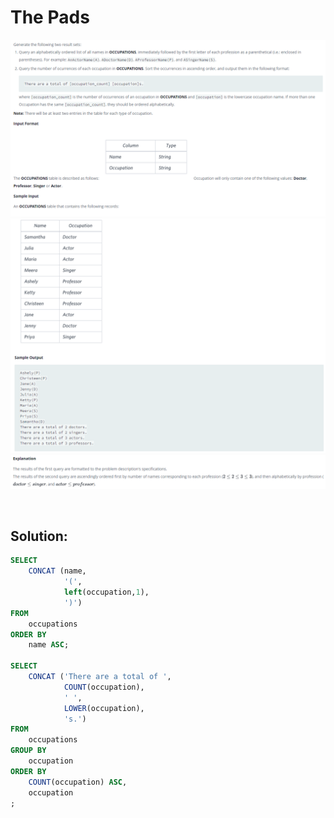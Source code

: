 # The Pads

<div id="header" align="center">
  <img src="https://github.com/MartaCasdelg/SQL-HackerRank-Solutions/blob/main/1.%20Basic/Images/thepads1.png" />
</div>

<div id="header" align="center">
  <img src="https://github.com/MartaCasdelg/SQL-HackerRank-Solutions/blob/main/1.%20Basic/Images/thepads2.png"/>
</div>

<div id="header" align="center">
  <img src="https://github.com/MartaCasdelg/SQL-HackerRank-Solutions/blob/main/1.%20Basic/Images/thepads3.png"/>
</div>

&nbsp;

## Solution:

```sql
SELECT
    CONCAT (name, 
            '(', 
            left(occupation,1), 
            ')')
FROM
    occupations
ORDER BY
    name ASC;

SELECT
    CONCAT ('There are a total of ',
            COUNT(occupation),
            ' ',
            LOWER(occupation),
            's.')
FROM
    occupations
GROUP BY
    occupation
ORDER BY 
    COUNT(occupation) ASC,
    occupation
;
```